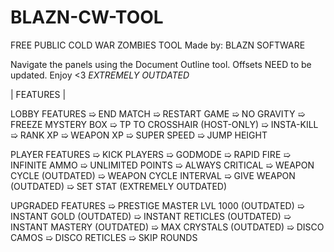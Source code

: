 # BLAZN-CW-TOOL
FREE PUBLIC COLD WAR ZOMBIES TOOL
Made by: BLAZN SOFTWARE

Navigate the panels using the Document Outline tool.
Offsets NEED to be updated. Enjoy <3
*EXTREMELY OUTDATED*

| FEATURES |

LOBBY FEATURES
➯ END MATCH
➯ RESTART GAME
➯ NO GRAVITY
➯ FREEZE MYSTERY BOX
➯ TP TO CROSSHAIR (HOST-ONLY)
➯ INSTA-KILL
➯ RANK XP
➯ WEAPON XP
➯ SUPER SPEED
➯ JUMP HEIGHT

PLAYER FEATURES
➯ KICK PLAYERS
➯ GODMODE
➯ RAPID FIRE
➯ INFINITE AMMO
➯ UNLIMITED POINTS
➯ ALWAYS CRITICAL
➯ WEAPON CYCLE (OUTDATED)
➯ WEAPON CYCLE INTERVAL
➯ GIVE WEAPON (OUTDATED)
➯ SET STAT (EXTREMELY OUTDATED)

UPGRADED FEATURES
➯ PRESTIGE MASTER LVL 1000 (OUTDATED)
➯ INSTANT GOLD (OUTDATED)
➯ INSTANT RETICLES (OUTDATED)
➯ INSTANT MASTERY (OUTDATED)
➯ MAX CRYSTALS (OUTDATED)
➯ DISCO CAMOS
➯ DISCO RETICLES
➯ SKIP ROUNDS
